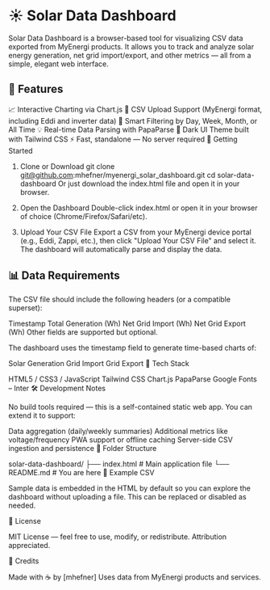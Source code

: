 # ☀️ Solar Data Dashboard

Solar Data Dashboard is a browser-based tool for visualizing CSV data exported from MyEnergi products. It allows you to track and analyze solar energy generation, net grid import/export, and other metrics — all from a simple, elegant web interface.

<!-- Optional: add a screenshot image of the UI -->

## 🔧 Features

📈 Interactive Charting via Chart.js
📁 CSV Upload Support (MyEnergi format, including Eddi and inverter data)
🧠 Smart Filtering by Day, Week, Month, or All Time
💡 Real-time Data Parsing with PapaParse
🌙 Dark UI Theme built with Tailwind CSS
⚡ Fast, standalone — No server required
🚀 Getting Started

1. Clone or Download
git clone git@github.com:mhefner/myenergi_solar_dashboard.git
cd solar-data-dashboard
Or just download the index.html file and open it in your browser.

2. Open the Dashboard
Double-click index.html or open it in your browser of choice (Chrome/Firefox/Safari/etc).

3. Upload Your CSV File
Export a CSV from your MyEnergi device portal (e.g., Eddi, Zappi, etc.), then click "Upload Your CSV File" and select it. The dashboard will automatically parse and display the data.

## 📊 Data Requirements

The CSV file should include the following headers (or a compatible superset):

Timestamp
Total Generation (Wh)
Net Grid Import (Wh)
Net Grid Export (Wh)
Other fields are supported but optional.

The dashboard uses the timestamp field to generate time-based charts of:

Solar Generation
Grid Import
Grid Export
🧱 Tech Stack

HTML5 / CSS3 / JavaScript
Tailwind CSS
Chart.js
PapaParse
Google Fonts – Inter
🛠 Development Notes

No build tools required — this is a self-contained static web app. You can extend it to support:

Data aggregation (daily/weekly summaries)
Additional metrics like voltage/frequency
PWA support or offline caching
Server-side CSV ingestion and persistence
📁 Folder Structure

solar-data-dashboard/
├── index.html           # Main application file
└── README.md            # You are here
🧪 Example CSV

Sample data is embedded in the HTML by default so you can explore the dashboard without uploading a file. This can be replaced or disabled as needed.

📜 License

MIT License — feel free to use, modify, or redistribute. Attribution appreciated.

💬 Credits

Made with ☕ by [mhefner]
Uses data from MyEnergi products and services.
